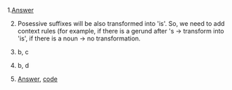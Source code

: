 1.[Answer](https://github.com/Veranchos/ftyers.github.io/blob/master/2018-komp-ling/quizzes/Quiz-02/question-1.jpg)

2. Posessive suffixes will be also transformed into 'is'. So, we need to add context rules (for example, if there is a gerund after 's -> transform into 'is', if there is a noun -> no transformation.

3. b, c

4. b, d

5. [Answer](https://github.com/Veranchos/ftyers.github.io/blob/master/2018-komp-ling/quizzes/Quiz-02/question-5.jpg), [code](https://github.com/Veranchos/ftyers.github.io/blob/master/2018-komp-ling/quizzes/Quiz-02/pluralize.py)
